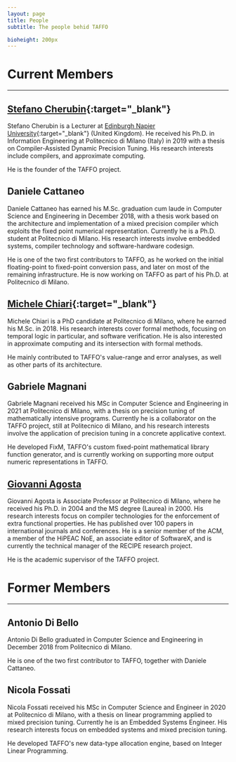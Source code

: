 ```yaml
---
layout: page
title: People
subtitle: The people behid TAFFO

bioheight: 200px
---
```


# Current Members

---

## [Stefano Cherubin](https://cherubin.faculty.polimi.it/){:target="_blank"}

Stefano Cherubin is a Lecturer at [Edinburgh Napier University](https://www.napier.ac.uk/){:target="_blank"} (United Kingdom).
He received his Ph.D. in Information Engineering at Politecnico di Milano (Italy) in 2019 with a thesis on Compiler-Assisted Dynamic Precision Tuning.
His research interests include compilers, and approximate computing.

He is the founder of the TAFFO project.


## Daniele Cattaneo

Daniele Cattaneo has earned his M.Sc. graduation cum laude in Computer Science
and Engineering in December 2018, with a thesis work based on the architecture
and implementation of a mixed precision compiler which exploits the fixed point
numerical representation.
Currently he is a Ph.D. student at Politecnico di Milano. His research
interests involve embedded systems, compiler technology and software-hardware
codesign.

He is one of the two first contributors to TAFFO, as he worked on the initial floating-point to fixed-point conversion pass, and later on most of the remaining infrastructure.
He is now working on TAFFO as part of his Ph.D. at Politecnico di Milano.


## [Michele Chiari](https://michiari.github.io/){:target="_blank"}

Michele Chiari is a PhD candidate at Politecnico di Milano, where he
earned his M.Sc. in 2018. His research interests cover formal methods,
focusing on temporal logic in particular, and software
verification. He is also interested in approximate computing and its
intersection with formal methods.

He mainly contributed to TAFFO's value-range and error analyses,
as well as other parts of its architecture.


## Gabriele Magnani

Gabriele Magnani received his MSc in Computer Science and Engineering in 2021 at Politecnico di Milano, with a thesis on precision tuning of mathematically intensive programs.
Currently he is a collaborator on the TAFFO project, still at Politecnico di Milano, and his research interests involve the application of precision tuning in a concrete applicative context.

He developed FixM, TAFFO's custom fixed-point mathematical library function generator,
and is currently working on supporting more output numeric representations in TAFFO.


## [Giovanni Agosta](https://agosta.faculty.polimi.it/doku.html)

Giovanni Agosta is Associate Professor at Politecnico di Milano, where
he received his Ph.D. in 2004 and the MS degree (Laurea) in 2000. His
research interests focus on compiler technologies for the enforcement
of extra functional properties. He has published over 100 papers in
international journals and conferences.  He is a senior member of the
ACM, a member of the HiPEAC NoE, an associate editor of SoftwareX, and
is currently the technical manager of the RECIPE research project.

He is the academic supervisor of the TAFFO project.


# Former Members

---

## Antonio Di Bello

Antonio Di Bello graduated in Computer Science and Engineering in December 2018 from Politecnico di Milano.

He is one of the two first contributor to TAFFO, together with Daniele Cattaneo.


## Nicola Fossati

Nicola Fossati received his MSc in Computer Science and Engineer in 2020 at Politecnico di Milano, with a thesis on linear programming applied to mixed precision tuning.
Currently he is an Embedded Systems Engineer.
His research interests focus on embedded systems and mixed precision tuning.

He developed TAFFO's new data-type allocation engine, based on Integer Linear Programming.

